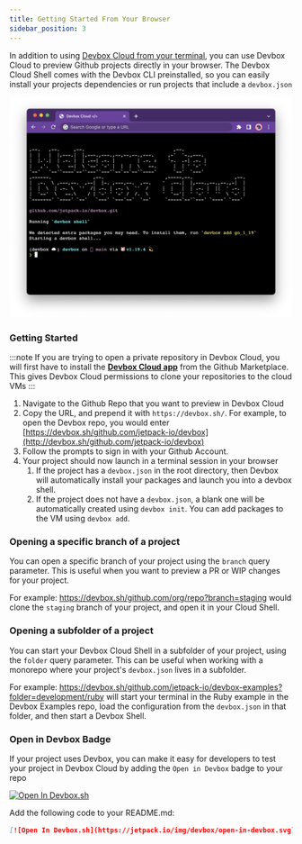 ```yaml
---
title: Getting Started From Your Browser
sidebar_position: 3
---
```


In addition to using [Devbox Cloud from your terminal](getting_started.md), you can use Devbox Cloud to preview Github projects directly in your browser. The Devbox Cloud Shell comes with the Devbox CLI preinstalled, so you can easily install your projects dependencies or run projects that include a `devbox.json`

![Devbox Cloud Browser](../../static/img/devbox_cloud_browser.png)

### Getting Started

:::note
If you are trying to open a private repository in Devbox Cloud, you will first have to install the [**Devbox Cloud app**](https://github.com/apps/devbox-cloud) from the Github Marketplace. This gives Devbox Cloud permissions to clone your repositories to the cloud VMs
:::

1. Navigate to the Github Repo that you want to preview in Devbox Cloud
2. Copy the URL, and prepend it with `https://devbox.sh/`. For example, to open the Devbox repo, you would enter [https://devbox.sh/github.com/jetpack-io/devbox](http://devbox.sh/github.com/jetpack-io/devbox)
3. Follow the prompts to sign in with your Github Account.
4. Your project should now launch in a terminal session in your browser
   1. If the project has a `devbox.json` in the root directory, then Devbox will automatically install your packages and launch you into a devbox shell.
   2. If the project does not have a `devbox.json`, a blank one will be automatically created using `devbox init`. You can add packages to the VM using `devbox add`.


### Opening a specific branch of a project

You can open a specific branch of your project using the `branch` query parameter. This is useful when you want to preview a PR or WIP changes for your project. 

For example: https://devbox.sh/github.com/org/repo?branch=staging would clone the `staging` branch of your project, and open it in your Cloud Shell.


### Opening a subfolder of a project

You can start your Devbox Cloud Shell in a subfolder of your project, using the `folder` query parameter. This can be useful when working with a monorepo where your project's `devbox.json` lives in a subfolder. 

For example: https://devbox.sh/github.com/jetpack-io/devbox-examples?folder=development/ruby will start your terminal in the Ruby example in the Devbox Examples repo, load the configuration from the `devbox.json` in that folder, and then start a Devbox Shell.


### Open in Devbox Badge

If your project uses Devbox, you can make it easy for developers to test your project in Devbox Cloud by adding the `Open in Devbox` badge to your repo

[![Open In Devbox.sh](https://jetpack.io/img/devbox/open-in-devbox.svg)](https://devbox.sh/github.com/jetpack-io/devbox)

Add the following code to your README.md:

```md
[![Open In Devbox.sh](https://jetpack.io/img/devbox/open-in-devbox.svg)](https://devbox.sh/{path_to_repo})
```
